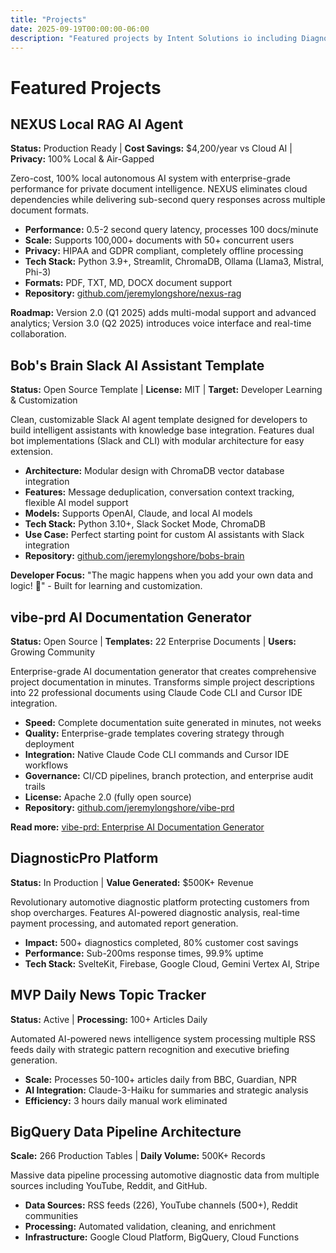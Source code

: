 ```yaml
---
title: "Projects"
date: 2025-09-19T00:00:00-06:00
description: "Featured projects by Intent Solutions io including DiagnosticPro platform, vibe-prd documentation generator, and more"
---
```


# Featured Projects

## NEXUS Local RAG AI Agent
**Status:** Production Ready | **Cost Savings:** $4,200/year vs Cloud AI | **Privacy:** 100% Local & Air-Gapped

Zero-cost, 100% local autonomous AI system with enterprise-grade performance for private document intelligence. NEXUS eliminates cloud dependencies while delivering sub-second query responses across multiple document formats.

- **Performance:** 0.5-2 second query latency, processes 100 docs/minute
- **Scale:** Supports 100,000+ documents with 50+ concurrent users
- **Privacy:** HIPAA and GDPR compliant, completely offline processing
- **Tech Stack:** Python 3.9+, Streamlit, ChromaDB, Ollama (Llama3, Mistral, Phi-3)
- **Formats:** PDF, TXT, MD, DOCX document support
- **Repository:** [github.com/jeremylongshore/nexus-rag](https://github.com/jeremylongshore/nexus-rag)

**Roadmap:** Version 2.0 (Q1 2025) adds multi-modal support and advanced analytics; Version 3.0 (Q2 2025) introduces voice interface and real-time collaboration.

## Bob's Brain Slack AI Assistant Template
**Status:** Open Source Template | **License:** MIT | **Target:** Developer Learning & Customization

Clean, customizable Slack AI agent template designed for developers to build intelligent assistants with knowledge base integration. Features dual bot implementations (Slack and CLI) with modular architecture for easy extension.

- **Architecture:** Modular design with ChromaDB vector database integration
- **Features:** Message deduplication, conversation context tracking, flexible AI model support
- **Models:** Supports OpenAI, Claude, and local AI models
- **Tech Stack:** Python 3.10+, Slack Socket Mode, ChromaDB
- **Use Case:** Perfect starting point for custom AI assistants with Slack integration
- **Repository:** [github.com/jeremylongshore/bobs-brain](https://github.com/jeremylongshore/bobs-brain)

**Developer Focus:** "The magic happens when you add your own data and logic! 🚀" - Built for learning and customization.

## vibe-prd AI Documentation Generator
**Status:** Open Source | **Templates:** 22 Enterprise Documents | **Users:** Growing Community

Enterprise-grade AI documentation generator that creates comprehensive project documentation in minutes. Transforms simple project descriptions into 22 professional documents using Claude Code CLI and Cursor IDE integration.

- **Speed:** Complete documentation suite generated in minutes, not weeks
- **Quality:** Enterprise-grade templates covering strategy through deployment
- **Integration:** Native Claude Code CLI commands and Cursor IDE workflows
- **Governance:** CI/CD pipelines, branch protection, and enterprise audit trails
- **License:** Apache 2.0 (fully open source)
- **Repository:** [github.com/jeremylongshore/vibe-prd](https://github.com/jeremylongshore/vibe-prd)

**Read more:** [vibe-prd: Enterprise AI Documentation Generator](/posts/vibe-prd-ai-documentation-generator-enterprise-suite/)

## DiagnosticPro Platform
**Status:** In Production | **Value Generated:** $500K+ Revenue

Revolutionary automotive diagnostic platform protecting customers from shop overcharges. Features AI-powered diagnostic analysis, real-time payment processing, and automated report generation.

- **Impact:** 500+ diagnostics completed, 80% customer cost savings
- **Performance:** Sub-200ms response times, 99.9% uptime
- **Tech Stack:** SvelteKit, Firebase, Google Cloud, Gemini Vertex AI, Stripe

## MVP Daily News Topic Tracker
**Status:** Active | **Processing:** 100+ Articles Daily

Automated AI-powered news intelligence system processing multiple RSS feeds daily with strategic pattern recognition and executive briefing generation.

- **Scale:** Processes 50-100+ articles daily from BBC, Guardian, NPR
- **AI Integration:** Claude-3-Haiku for summaries and strategic analysis
- **Efficiency:** 3 hours daily manual work eliminated

## BigQuery Data Pipeline Architecture
**Scale:** 266 Production Tables | **Daily Volume:** 500K+ Records

Massive data pipeline processing automotive diagnostic data from multiple sources including YouTube, Reddit, and GitHub.

- **Data Sources:** RSS feeds (226), YouTube channels (500+), Reddit communities
- **Processing:** Automated validation, cleaning, and enrichment
- **Infrastructure:** Google Cloud Platform, BigQuery, Cloud Functions